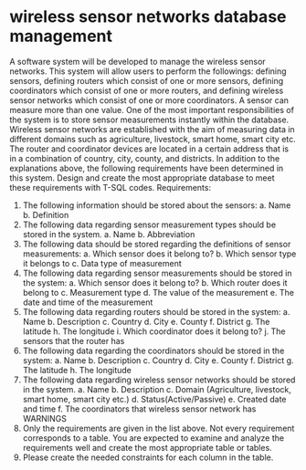 # wireless sensor networks database management
 A software system will be developed to manage the wireless sensor networks. This system will allow users
to perform the followings: defining sensors, defining routers which consist of one or more sensors, defining
coordinators which consist of one or more routers, and defining wireless sensor networks which consist of
one or more coordinators. A sensor can measure more than one value. One of the most important
responsibilities of the system is to store sensor measurements instantly within the database. Wireless sensor
networks are established with the aim of measuring data in different domains such as agriculture, livestock,
smart home, smart city etc. The router and coordinator devices are located in a certain address that is in a
combination of country, city, county, and districts.
In addition to the explanations above, the following requirements have been determined in this
system. Design and create the most appropriate database to meet these requirements with T-SQL codes.
Requirements:
1. The following information should be stored about the sensors:
a. Name
b. Definition
2. The following data regarding sensor measurement types should be stored in the system.
a. Name
b. Abbreviation
3. The following data should be stored regarding the definitions of sensor measurements:
a. Which sensor does it belong to?
b. Which sensor type it belongs to
c. Data type of measurement
4. The following data regarding sensor measurements should be stored in the system:
a. Which sensor does it belong to?
b. Which router does it belong to
c. Measurement type
d. The value of the measurement
e. The date and time of the measurement
5. The following data regarding routers should be stored in the system:
a. Name
b. Description
c. Country
d. City
e. County
f. District
g. The latitude
h. The longitude
i. Which coordinator does it belong to?
j. The sensors that the router has
6. The following data regarding the coordinators should be stored in the system:
a. Name
b. Description
c. Country
d. City
e. County
f. District
g. The latitude
h. The longitude
7. The following data regarding wireless sensor networks should be stored in the system.
a. Name
b. Description
c. Domain (Agriculture, livestock, smart home, smart city etc.)
d. Status(Active/Passive)
e. Created date and time
f. The coordinators that wireless sensor network has
WARNINGS
1. Only the requirements are given in the list above. Not every requirement corresponds to a table. You are
expected to examine and analyze the requirements well and create the most appropriate table or tables.
2. Please create the needed constraints for each column in the table.
